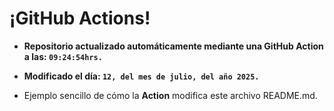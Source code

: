 # ¡GitHub Actions!
* **Repositorio actualizado automáticamente mediante una GitHub Action a las: `09:24:54hrs.`**
* **Modificado el día: `12, del mes de julio, del año 2025.`**

* Ejemplo sencillo de cómo la **Action** modifica este archivo README.md.
